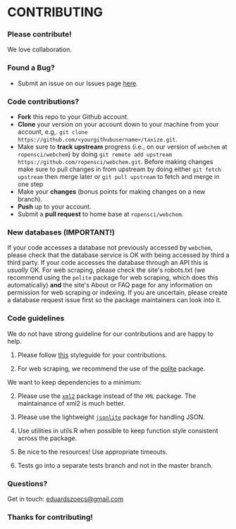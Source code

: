 # CONTRIBUTING #

### Please contribute!
We love collaboration.

### Found a Bug?

* Submit an issue on our Issues page [here](https://github.com/ropensci/webchem/issues).

### Code contributions?

* **Fork** this repo to your Github account.
* **Clone** your version on your account down to your machine from your account, e.g,. `git clone https://github.com/<yourgithubusername>/taxize.git`.
* Make sure to **track upstream** progress (i.e., on our version of `webchem` at `ropensci/webchem`) by doing `git remote add upstream https://github.com/ropensci/webchem.git`. Before making changes make sure to pull changes in from upstream by doing either `git fetch upstream` then merge later or `git pull upstream` to fetch and merge in one step
* Make your **changes** (bonus points for making changes on a new branch).
* **Push** up to your account.
* Submit a **pull request** to home base at `ropensci/webchem`.

### New databases (IMPORTANT!)

If your code accesses a database not previously accessed by `webchem`, please check that the database service is OK with being accessed by third a third party.  If your code accesses the database through an API this is *usually* OK.  For web scraping, please check the site's robots.txt (we recommend using the `polite` package for web scraping, which does this automatically) **and** the site's About or FAQ page for any information on permission for web scraping or indexing.  If you are uncertain, please create a database request issue first so the package maintainers can look into it.

### Code guidelines

We do not have strong guideline for our contributions and are happy to help.

1. Please follow [this](http://adv-r.had.co.nz/Style.html) styleguide for your contributions.

2. For web scraping, we recommend the use of the [polite](https://dmi3kno.github.io/polite/) package.

We want to keep dependencies to a minimum:

2. Please use the [`xml2`](https://github.com/hadley/xml2) package instead of the `XML` package. The maintainance of xml2 is much better.

3. Please use the lightweight [`jsonlite`](https://github.com/jeroenooms/jsonlite) package for handling JSON.

4. Use utilities in utils.R when possible to keep function style consistent across the package.

5. Be nice to the resources! Use appropriate timeouts.

6. Tests go into a separate tests branch and not in the master branch.




### Questions? 

Get in touch: [eduardszoecs@gmail.com](mailto:eduardszoecs@gmail.com)

### Thanks for contributing!
